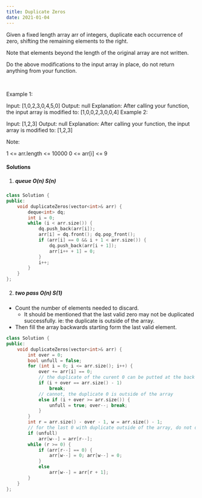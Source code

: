 ```yaml
---
title: Duplicate Zeros
date: 2021-01-04
---
```

Given a fixed length array arr of integers, duplicate each occurrence of zero, shifting the remaining elements to the right.

Note that elements beyond the length of the original array are not written.

Do the above modifications to the input array in place, do not return anything from your function.

 

Example 1:

Input: [1,0,2,3,0,4,5,0]
Output: null
Explanation: After calling your function, the input array is modified to: [1,0,0,2,3,0,0,4]
Example 2:

Input: [1,2,3]
Output: null
Explanation: After calling your function, the input array is modified to: [1,2,3]
 

Note:

1 <= arr.length <= 10000
0 <= arr[i] <= 9

#### Solutions

1. ##### queue O(n) S(n)

```cpp
class Solution {
public:
    void duplicateZeros(vector<int>& arr) {
        deque<int> dq;
        int i = 0;
        while (i < arr.size()) {
            dq.push_back(arr[i]);
            arr[i] = dq.front(); dq.pop_front();
            if (arr[i] == 0 && i + 1 < arr.size()) {
                dq.push_back(arr[i + 1]);
                arr[i++ + 1] = 0;
            }
            i++;
        }
    }
};
```

2. ##### two pass O(n) S(1)

- Count the number of elements needed to discard.
    - It should be mentioned that the last valid zero may not be duplicated successfully. ie: the duplicate is outside of the array.
- Then fill the array backwards starting form the last valid element.

```cpp
class Solution {
public:
    void duplicateZeros(vector<int>& arr) {
        int over = 0;
        bool unfull = false;
        for (int i = 0; i <= arr.size(); i++) {
            over += arr[i] == 0;
            // the duplicate of the curent 0 can be putted at the back
            if (i + over == arr.size() - 1)
                break;
            // cannot, the duplicate 0 is outside of the array
            else if (i + over >= arr.size()) {
                unfull = true; over--; break;
            }
        }
        int r = arr.size() - over - 1, w = arr.size() - 1;
        // for the last 0 with duplicate outside of the array, do not duplicate it
        if (unfull)
            arr[w--] = arr[r--];
        while (r >= 0) {
            if (arr[r--] == 0) {
                arr[w--] = 0; arr[w--] = 0;
            }
            else
                arr[w--] = arr[r + 1];
        }
    }
};
```
